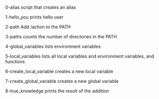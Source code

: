 0-alias
script that creates an alias

1-hello_you
prints hello user

2-path
Add /action to the PATH

3-paths
counts the number of directories in the PATH

4-global_variables
lists environment variables

5-local_variables
lists all local variables and environment variables, and functions

6-create_local_variable
creates a new local variable

7-create_global_variable
creates a new global variable

8-true_knowledge
prints the result of the addition


